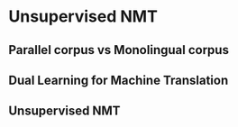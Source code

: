 # Unsupervised NMT

## Parallel corpus vs Monolingual corpus

## Dual Learning for Machine Translation

## Unsupervised NMT